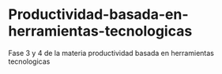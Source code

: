# Productividad-basada-en-herramientas-tecnologicas
Fase 3 y 4 de la materia productividad basada en herramientas tecnologicas
